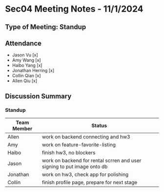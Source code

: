 # Sec04 Meeting Notes - 11/1/2024

## Type of Meeting: Standup

## Attendance

- Jason Vu [x]
- Amy Wang [x]
- Haibo Yang [x]
- Jonathan Herring [x]
- Collin Qian [x]
- Allen Qiu [x]

## Discussion Summary

### Standup

| Team Member | Status                                                                                       |
| ----------- | -------------------------------------------------------------------------------------------- |
| Allen       | work on backend connecting and hw3                          |
| Amy         | work on feature-favorite-listing                          |
| Haibo       | finish hw3, no blockers                                 |
| Jason       | work on backend for rental scrren and user signing to put image onto db |
| Jonathan    | work on hw3, check app for polishing                                 |
| Collin      | finish profile page, prepare for next stage |
